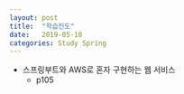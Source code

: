 ```yaml
---
layout: post
title:  "학습진도"
date:   2019-05-10
categories: Study Spring
---
```


+ 스프링부트와 AWS로 혼자 구현하는 웹 서비스
	+ p105
